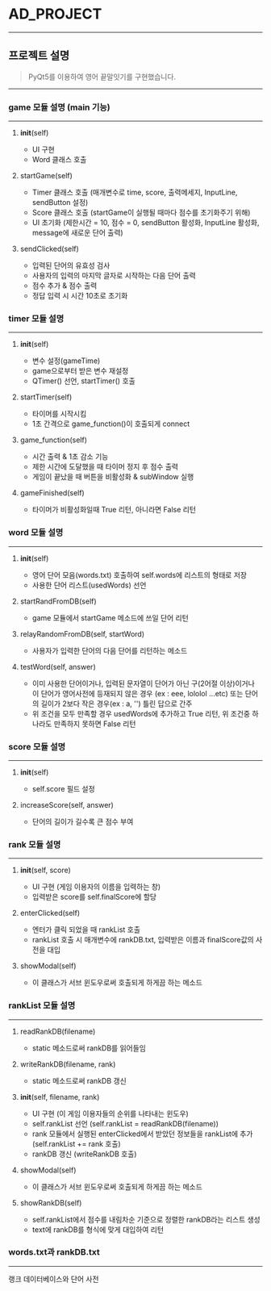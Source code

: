 # AD_PROJECT
------------

## 프로젝트 설명
> PyQt5를 이용하여 영어 끝말잇기를 구현했습니다.
------------

### game 모듈 설명 (main 기능)
------------
1. __init__(self)
    * UI 구현
    * Word 클래스 호출

2. startGame(self)
    * Timer 클래스 호출 (매개변수로 time, score, 출력메세지, InputLine, sendButton 설정)
    * Score 클래스 호출 (startGame이 실행될 때마다 점수를 초기화주기 위해)
    * UI 초기화 (제한시간 = 10, 점수 = 0, sendButton 활성화, InputLine 활성화, message에 새로운 단어 출력)

3. sendClicked(self)
    * 입력된 단어의 유효성 검사
     * 사용자의 입력의 마지막 글자로 시작하는 다음 단어 출력
     * 점수 추가 & 점수 출력
     * 정답 입력 시 시간 10초로 초기화
   
### timer 모듈 설명
------------
1. __init__(self)
    * 변수 설정(gameTime)
    * game으로부터 받은 변수 재설정
    * QTimer() 선언, startTimer() 호출
  
2. startTimer(self)
    * 타이머를 시작시킴
    * 1초 간격으로 game_function()이 호출되게 connect

3. game_function(self)
    * 시간 출력 & 1초 감소 기능
    * 제한 시간에 도달했을 때 타이머 정지 후 점수 출력
    * 게임이 끝났을 때 버튼을 비활성화 & subWindow 실행
    
4. gameFinished(self)
    * 타이머가 비활성화일때 True 리턴, 아니라면 False 리턴
  
### word 모듈 설명
------------
1. __init__(self)
    * 영어 단어 모음(words.txt) 호출하여 self.words에 리스트의 형태로 저장
    * 사용한 단어 리스트(usedWords) 선언

2. startRandFromDB(self)
    * game 모듈에서 startGame 메소드에 쓰일 단어 리턴

3. relayRandomFromDB(self, startWord)
    * 사용자가 입력한 단어의 다음 단어를 리턴하는 메소드
    
4. testWord(self, answer)
    * 이미 사용한 단어이거나, 입력된 문자열이 단어가 아닌 구(2어절 이상)이거나 이 단어가 영어사전에 등재되지 않은 경우 (ex : eee, lololol ...etc) 또는 단어의 길이가 2보다 작은 경우(ex : a, '') 틀린 답으로 간주
    * 위 조건을 모두 만족할 경우 usedWords에 추가하고 True 리턴, 위 조건중 하나라도 만족하지 못하면 False 리턴
    
### score 모듈 설명
------------
1. __init__(self)
    * self.score 필드 설정
    
2. increaseScore(self, answer)
    * 단어의 길이가 길수록 큰 점수 부여
    
### rank 모듈 설명
------------
1. __init__(self, score)
    * UI 구현 (게임 이용자의 이름을 입력하는 창)
    * 입력받은 score를 self.finalScore에 할당

2. enterClicked(self)
    * 엔터가 클릭 되었을 때 rankList 호출
    * rankList 호출 시 매개변수에 rankDB.txt, 입력받은 이름과 finalScore값의 사전을 대입

3. showModal(self)
    * 이 클래스가 서브 윈도우로써 호출되게 하게끔 하는 메소드

### rankList 모듈 설명
------------
1. readRankDB(filename)
    * static 메소드로써 rankDB를 읽어들임

2. writeRankDB(filename, rank)
    * static 메소드로써 rankDB 갱신

3. __init__(self, filename, rank)
    * UI 구현 (이 게임 이용자들의 순위를 나타내는 윈도우)
    * self.rankList 선언 (self.rankList = readRankDB(filename))
    * rank 모듈에서 실행된 enterClicked에서 받았던 정보들을 rankList에 추가 (self.rankList += rank 호출)
    * rankDB 갱신 (writeRankDB 호출)
    
4. showModal(self)
    * 이 클래스가 서브 윈도우로써 호출되게 하게끔 하는 메소드
    
5. showRankDB(self)
    * self.rankList에서 점수를 내림차순 기준으로 정렬한 rankDB라는 리스트 생성
    * text에 rankDB를 형식에 맞게 대입하여 리턴

### words.txt과 rankDB.txt
------------
랭크 데이터베이스와 단어 사전
